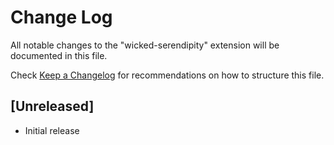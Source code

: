 # Change Log

All notable changes to the "wicked-serendipity" extension will be documented in this file.

Check [Keep a Changelog](http://keepachangelog.com/) for recommendations on how to structure this file.

## [Unreleased]

- Initial release
